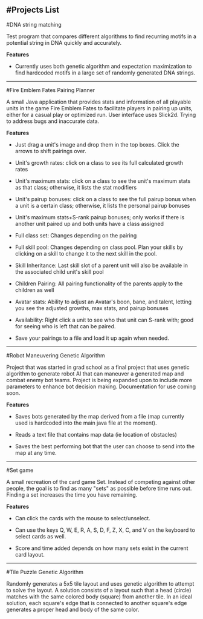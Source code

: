 #Projects List
-------
#DNA string matching 

Test program that compares different algorithms to find recurring motifs in a potential string in DNA quickly and accurately.

**Features**

* Currently uses both genetic algorithm and expectation maximization to find hardcoded motifs in a large set of randomly generated DNA strings.

-------

#Fire Emblem Fates Pairing Planner

A small Java application that provides stats and information of all playable units in the game Fire Emblem Fates to facilitate players in pairing up units, either for a casual play or optimized run. User interface uses Slick2d. Trying to address bugs and inaccurate data.

**Features**

* Just drag a unit's image and drop them in the top boxes.  Click the arrows to shift pairings over.

* Unit's growth rates: click on a class to see its full calculated growth rates

* Unit's maximum stats: click on a class to see the unit's maximum stats as that class; otherwise, it lists the stat modifiers

* Unit's pairup bonuses: click on a class to see the full pairup bonus when a unit is a certain class; otherwise, it lists the personal pairup bonuses

* Unit's maximum stats+S-rank pairup bonuses; only works if there is another unit paired up and both units have a class assigned

* Full class set: Changes depending on the pairing

* Full skill pool: Changes depending on class pool. Plan your skills by clicking on a skill to change it to the next skill in the pool.

* Skill Inheritance: Last skill slot of a parent unit will also be available in the associated child unit's skill pool

* Children Pairing: All pairing functionality of the parents apply to the children as well

* Avatar stats: Ability to adjust an Avatar's boon, bane, and talent, letting you see the adjusted growths, max stats, and pairup bonuses

* Availability: Right click a unit to see who that unit can S-rank with; good for seeing who is left that can be paired.

* Save your pairings to a file and load it up again when needed.

-------

#Robot Maneuvering Genetic Algorithm

Project that was started in grad school as a final project that uses genetic algorithm to generate robot AI that can maneuver a generated map and combat enemy bot teams.  Project is being expanded upon to include more parameters to enhance bot decision making. Documentation for use coming soon.

**Features**

* Saves bots generated by the map derived from a file (map currently used is hardcoded into the main java file at the moment).

* Reads a text file that contains map data (ie location of obstacles)

* Saves the best performing bot that the user can choose to send into the map at any time.

-------

#Set game

A small recreation of the card game Set.  Instead of competing against other people, the goal is to find as many "sets" as possible before time runs out.  Finding a set increases the time you have remaining.

**Features**

* Can click the cards with the mouse to select/unselect.

* Can use the keys Q, W, E, R, A, S, D, F, Z, X, C, and V on the keyboard to select cards as well.

* Score and time added depends on how many sets exist in the current card layout.

-------

#Tile Puzzle Genetic Algorithm

Randomly generates a 5x5 tile layout and uses genetic algorithm to attempt to solve the layout. A solution consists of a layout such that a head (circle) matches with the same colored body (square) from another tile. In an ideal solution, each square's edge that is connected to another square's edge generates a proper head and body of the same color.
